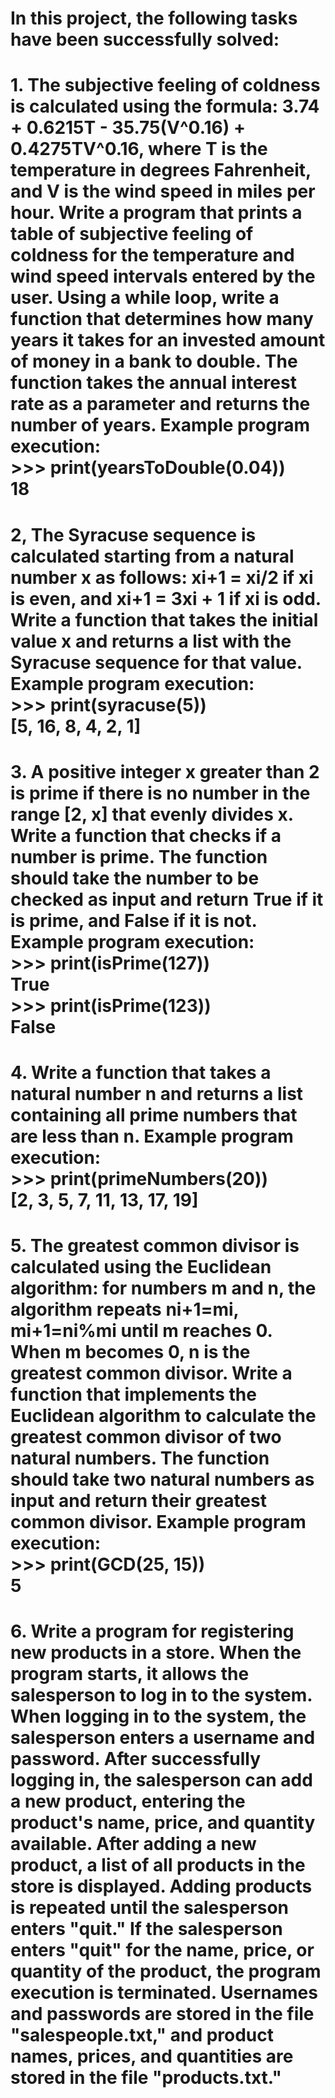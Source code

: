 # In this project, the following tasks have been successfully solved:
# 1. The subjective feeling of coldness is calculated using the formula: 3.74 + 0.6215T - 35.75(V^0.16) + 0.4275TV^0.16, where T is the temperature in degrees Fahrenheit, and V is the wind speed in miles per hour. Write a program that prints a table of subjective feeling of coldness for the temperature and wind speed intervals entered by the user. Using a while loop, write a function that determines how many years it takes for an invested amount of money in a bank to double. The function takes the annual interest rate as a parameter and returns the number of years. Example program execution: </br> >>> print(yearsToDouble(0.04)) </br> 18
# 2, The Syracuse sequence is calculated starting from a natural number x as follows: xi+1 = xi/2 if xi is even, and xi+1 = 3xi + 1 if xi is odd. Write a function that takes the initial value x and returns a list with the Syracuse sequence for that value. Example program execution: </br> >>> print(syracuse(5)) </br> [5, 16, 8, 4, 2, 1]
# 3. A positive integer x greater than 2 is prime if there is no number in the range [2, x] that evenly divides x. Write a function that checks if a number is prime. The function should take the number to be checked as input and return True if it is prime, and False if it is not. Example program execution: </br> >>> print(isPrime(127)) </br> True </br> >>> print(isPrime(123)) </br> False
# 4. Write a function that takes a natural number n and returns a list containing all prime numbers that are less than n. Example program execution: </br> >>> print(primeNumbers(20)) </br> [2, 3, 5, 7, 11, 13, 17, 19]
# 5. The greatest common divisor is calculated using the Euclidean algorithm: for numbers m and n, the algorithm repeats ni+1=mi, mi+1=ni%mi until m reaches 0. When m becomes 0, n is the greatest common divisor. Write a function that implements the Euclidean algorithm to calculate the greatest common divisor of two natural numbers. The function should take two natural numbers as input and return their greatest common divisor. Example program execution: </br> >>> print(GCD(25, 15)) </br> 5
# 6. Write a program for registering new products in a store. When the program starts, it allows the salesperson to log in to the system. When logging in to the system, the salesperson enters a username and password. After successfully logging in, the salesperson can add a new product, entering the product's name, price, and quantity available. After adding a new product, a list of all products in the store is displayed. Adding products is repeated until the salesperson enters "quit." If the salesperson enters "quit" for the name, price, or quantity of the product, the program execution is terminated. Usernames and passwords are stored in the file "salespeople.txt," and product names, prices, and quantities are stored in the file "products.txt."

